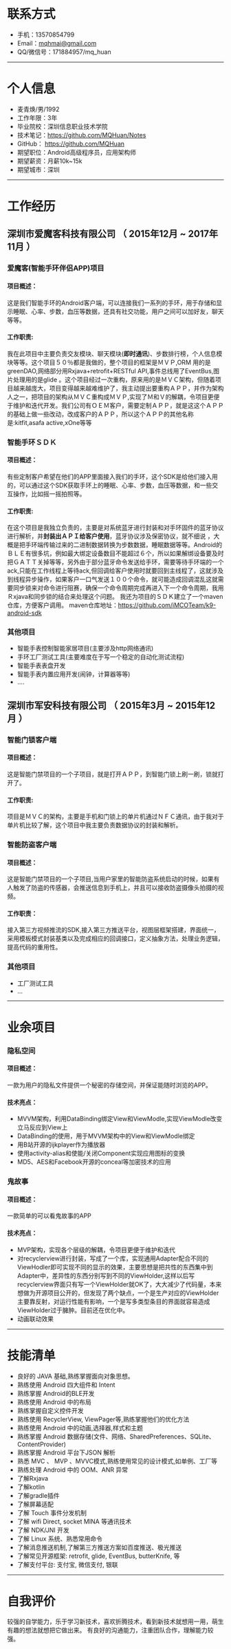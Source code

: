 # 联系方式

- 手机：13570854799
- Email：mqhmai@gmail.com
- QQ/微信号：171884957/mq_huan

---

# 个人信息

 - 麦青焕/男/1992
 - 工作年限：3年
 - 毕业院校：深圳信息职业技术学院 
 - 技术笔记：https://github.com/MQHuan/Notes
 - GitHub：   https://github.com/MQHuan
 - 期望职位：Android高级程序员，应用架构师
 - 期望薪资：月薪10k~15k
 - 期望城市：深圳

---
# 工作经历

## 深圳市爱魔客科技有限公司 （ 2015年12月 ~ 2017年11月 ）

### 爱魔客(智能手环伴侣APP)项目
#### 项目概述：
这是我们智能手环的Android客户端，可以连接我们一系列的手环，用于存储和显示睡眠、心率、步数，血压等数据，还具有社交功能，用户之间可以加好友，聊天等等。

#### 工作职责:
我在此项目中主要负责交友模块、聊天模块(**即时通讯**)、步数排行榜，个人信息模块等等。这个项目５０％都是我做的，整个项目的框架是ＭＶＰ,ORM 用的是greenDAO,网络部分用Rxjava+retrofit+RESTful API,事件总线用了EventBus,图片处理用的是glide 。这个项目经过一次重构，原来用的是ＭＶＣ架构，但随着项目越来越庞大，项目变得越来越难维护了，我主动提出要重构ＡＰＰ，并作为架构人之一，把项目的架构从ＭＶＣ重构成ＭＶＰ,实现了Ｍ和Ｖ的解耦，令项目更便于维护和迭代开发。我们公司有ＯＥＭ客户，需要定制ＡＰＰ，就是这这个ＡＰＰ的基础上做一些改动，改成客户的ＡＰＰ，所以这个ＡＰＰ的其他名称是:kitfit,asafa active,xOne等等

### 智能手环ＳＤＫ
#### 项目概述：
有些定制客户希望在他们的APP里面接入我们的手环，这个SDK是给他们接入用的，可以通过这个SDK获取手环上的睡眠、心率、步数，血压等数据，和一些交互操作，比如摇一摇拍照等。

#### 工作职责:
在这个项目是我独立负责的，主要是对系统蓝牙进行封装和对手环固件的蓝牙协议进行解析，并**封装出ＡＰＩ给客户使用**，蓝牙协议涉及保密协议，就不细说
，大概是把手环端传输过来的二进制数据转换为步数数据，睡眠数据等等。Android的ＢＬＥ有很多坑，例如最大绑定设备数目不能超过６个，所以如果解绑设备要及时把ＧＡＴＴ关掉等等，另外由于部分蓝牙命令发送给手环，需要等待手环端的一个ack,只能在工作线程上等待ack,但回调给客户使用时就要回到主线程了，这就涉及到线程异步操作，如果客户一口气发送１００个命令，就可能造成回调混乱这就需要同步锁来对命令进行阻赛，确保一个命令周期完成再进入下一个命令周期，我用Ｒxjava和同步锁的结合来处理这个问题。
我还为项目的ＳＤＫ建立了一个maven仓库，方便客户调用。
maven仓库地址：https://github.com/iMCOTeam/k9-android-sdk


### 其他项目
* 智能手表控制智能家居项目(主要涉及http网络通讯)
* 手环工厂测试工具(主要难度在于写一个稳定的自动化测试流程)
* 智能手表表盘开发
* 智能手表内置应用开发(闹钟，计算器等等)
* ....

## 深圳市军安科技有限公司 （ 2015年3月 ~ 2015年12月 ）

### 智能门锁客户端
#### 项目概述：
这是智能门禁项目的一个子项目，就是打开ＡＰＰ，到智能门锁上刷一刷，锁就打开了。

#### 工作职责:
项目是ＭＶＣ的架构，主要是手机和门锁上的单片机通过ＮＦＣ通讯，由于我对于单片机比较了解，这个项目中我主要负责数据协议的封装和解析。

### 智能防盗客户端
#### 项目概述：
这是智能门禁项目的一个子项目,当用户家里的智能防盗系统启动的时候，如果有人触发了防盗的传感器，会推送信息到手机上，并且可以接收防盗摄像头拍摄的视频。

#### 工作职责：
接入第三方视频推流的SDK,接入第三方推送平台，视图层框架搭建，界面统一，采用模板模式封装基类以及完成相应的回调接口，定义抽象方法，处理业务逻辑，提高代码的重用性。

### 其他项目
* 工厂测试工具
* ...

---
# 业余项目
### 隐私空间
#### 项目概述：
一款为用户的隐私文件提供一个秘密的存储空间，并保证能随时浏览的APP。

#### 技术亮点：
* MVVM架构，利用DataBinding绑定View和ViewModle,实现ViewModle改变立马反应到View上
* DataBinding的使用，用于MVVM架构中的View和ViewModle绑定
* 用B站开源的ijkplayer作为播放器
* 使用activity-alias和使能/关闭Component实现应用图标的变换
* MD5、AES和Facebook开源的conceal等加密技术的应用

### 鬼故事
#### 项目概述：
一款简单的可以看鬼故事的APP

#### 技术亮点：
* MVP架构，实现各个层级的解耦，令项目更便于维护和迭代
* 对recyclerview进行封装，写成了一个库，实现通用Adapter配合不同的ViewHodler即可实现不同的显示的效果，主要思想是把共性的东西集中到Adapter中，差异性的东西分别写到不同的ViewHolder,这样以后写recyclerview界面只有写一个ViewHolder就OK了，大大减少了代码量，本来想做为开源项目公开的，但发现了两个缺点，一个是生产对应的ViewHolder主要靠反射，对运行性能有影响，一个是写多类型条目的界面就容易造成ViewHolder过于臃肿。目前还在优化中。
* 动画联动效果



---
# 技能清单

* 良好的 JAVA 基础,熟练掌握面向对象思想。
* 熟练使用 Android 四大组件和 Intent
* 熟练掌握 Android的BLE开发
* 熟练使用 Android 中的布局
* 熟练掌握自定义控件开发
* 熟练使用 RecyclerView, ViewPager等,熟练掌握他们的优化方法
* 熟练使用 Android 中的动画,选择器,样式和主题
* 熟练掌握 Android 数据存储(文件、网络、SharedPreferences、SQLite、ContentProvider)
* 熟练掌握 Android 平台下JSON 解析
* 熟悉 MVC 、 MVP 、MVVC模式,熟练使用常见的设计模式,如单例、工厂等
* 熟练处理 Android 中的 OOM、ANR 异常
* 了解Rxjava
* 了解kotlin
* 了解gradle插件
* 了解屏幕适配
* 了解 Touch 事件分发机制
* 了解 wifi Direct, socket MINA 等通讯技术
* 了解 NDK/JNI 开发
* 了解 Linux 系统、熟悉常用命令
* 了解消息推送机制,了解第三方推送方案如百度推送、极光推送
* 了解常见开源框架: retrofit, glide, EventBus, butterKnife, 等
* 了解支付平台: 支付宝, 微信支付, 银联

---
# 自我评价
较强的自学能力，乐于学习新技术，喜欢折腾技术，看到新技术就想用一用，萌生有趣的想法就想把它做出来。
有良好的沟通能力，注重团队合作，理解能力较强。


